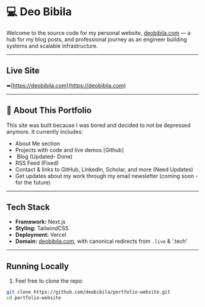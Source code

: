 # 💻 Deo Bibila

Welcome to the source code for my personal website, [deobibila.com](https://deobibila.com) — a hub for my blog posts, and professional journey as an engineer building systems and scalable infrastructure.

---

## Live Site

➡[https://deobibila.com](https://deobibila.com)

---

## 🧠 About This Portfolio

This site was built because I was bored and decided to not be depressed anymore. It currently includes:

-  About Me section
-  Projects with code and live demos [Github]
- ️ Blog (Updated- Done)
-  RSS Feed (Fixed)
-  Contact & links to GitHub, LinkedIn, Scholar, and more (Need Updates)
-  Get updates about my work through my email newsletter (coming soon - for the future)

---

##  Tech Stack

- **Framework:** Next.js
- **Styling:** TailwindCSS
- **Deployment:** Vercel
- **Domain:** [deobibila.com](https://deobibila.com), with canonical redirects from `.live` & '.tech'

---

##  Running Locally

1. Feel free to clone the repo:

```bash
git clone https://github.com/deobibila/portfolio-website.git
cd portfolio-website





